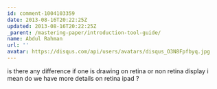 ```yaml
---
id: comment-1004103359
date: 2013-08-16T20:22:25Z
updated: 2013-08-16T20:22:25Z
_parent: /mastering-paper/introduction-tool-guide/
name: Abdul Rahman
url: ''
avatar: https://disqus.com/api/users/avatars/disqus_O3N8Fpfbyq.jpg
---
```


is there any difference if one is drawing on retina or non retina display
i mean do we have more details on retina ipad ?
